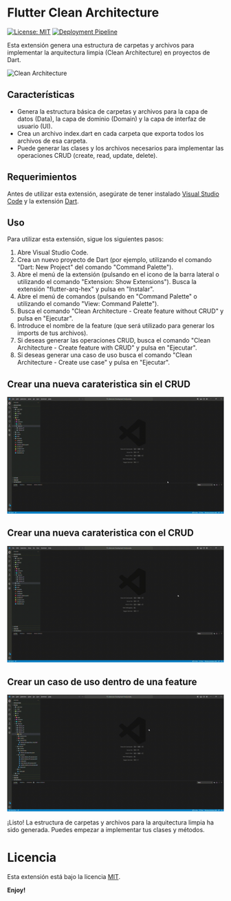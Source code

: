 # Flutter Clean Architecture
<p align="left">
    <a href="https://opensource.org/licenses/MIT"><img src="https://img.shields.io/badge/license-MIT-purple.svg" alt="License: MIT"></a>    
    <a href="https://github.com/chiuchiolo30/vscode-extension-arq-hex/actions/workflows/pipeline.yaml"><img src="https://github.com/chiuchiolo30/vscode-extension-arq-hex/actions/workflows/pipeline.yaml/badge.svg" alt="Deployment Pipeline"></a>    
</p>


Esta extensión genera una estructura de carpetas y archivos para implementar la arquitectura limpia (Clean Architecture) en proyectos de Dart.

![Clean Architecture](/c/Users/Edgardo/flutter-arq-hex/screenshots/screenshots/arq.png)


## Características
* Genera la estructura básica de carpetas y archivos para la capa de datos (Data), la capa de dominio (Domain) y la capa de interfaz de usuario (UI).
* Crea un archivo index.dart en cada carpeta que exporta todos los archivos de esa carpeta.
* Puede generar las clases y los archivos necesarios para implementar las operaciones CRUD (create, read, update, delete).

## Requerimientos

Antes de utilizar esta extensión, asegúrate de tener instalado [Visual Studio Code](https://code.visualstudio.com/) y la extensión [Dart](https://marketplace.visualstudio.com/items?itemName=Dart-Code.dart-code).

## Uso

Para utilizar esta extensión, sigue los siguientes pasos:

1) Abre Visual Studio Code.
2) Crea un nuevo proyecto de Dart (por ejemplo, utilizando el comando "Dart: New Project" del comando "Command Palette").
3) Abre el menú de la extensión (pulsando en el icono de la barra lateral o utilizando el comando "Extension: Show Extensions").
Busca la extensión "flutter-arq-hex" y pulsa en "Instalar".
4) Abre el menú de comandos (pulsando en "Command Palette" o utilizando el comando "View: Command Palette").
5) Busca el comando "Clean Architecture - Create feature without CRUD" y pulsa en "Ejecutar".
6) Introduce el nombre de la feature (que será utilizado para generar los imports de tus archivos).
7) Si deseas generar las operaciones CRUD, busca el comando "Clean Architecture - Create feature with CRUD" y pulsa en "Ejecutar".
8) Si deseas generar una caso de uso busca el comando "Clean Architecture - Create use case" y pulsa en "Ejecutar".
## Crear una nueva carateristica sin el CRUD
![sin crud](./screenshots/sin_crud.gif)

## Crear una nueva carateristica con el CRUD
![con crud](./screenshots/con-crud.gif)

## Crear un caso de uso dentro de una feature
![new feature](./screenshots/new-feature.gif)

¡Listo! La estructura de carpetas y archivos para la arquitectura limpia ha sido generada. Puedes empezar a implementar tus clases y métodos.

# Licencia
Esta extensión está bajo la licencia [MIT](https://opensource.org/licenses/MIT).

**Enjoy!**
